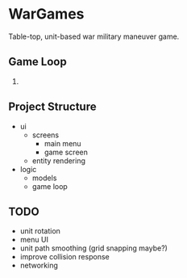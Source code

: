 # WarGames

Table-top, unit-based war military maneuver game.

## Game Loop
1.  

## Project Structure
- ui
  - screens
    - main menu 
    - game screen
  - entity rendering 
- logic
  - models
  - game loop


## TODO
- unit rotation
- menu UI
- unit path smoothing (grid snapping maybe?)
- improve collision response
- networking
